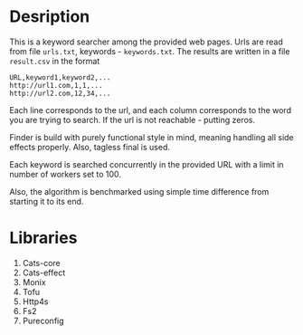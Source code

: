 # Desription
This is a keyword searcher among the provided web pages. Urls are 
read from file <code>urls.txt</code>, keywords - <code>keywords.txt</code>.
The results are written in a file <code>result.csv</code> in the format

    URL,keyword1,keyword2,...
    http://url1.com,1,1,...
    http://url2.com,12,34,...

Each line corresponds to the url, and each column corresponds to the word you are trying to search.
If the url is not reachable - putting zeros.

Finder is build with purely functional style in mind, meaning handling 
all side effects properly. Also, tagless final is used.

Each keyword is searched concurrently in the provided URL with a limit
in number of workers set to 100.

Also, the algorithm is benchmarked using simple time difference from
starting it to its end.  
# Libraries
<ol>
   <li>Cats-core</li>
   <li>Cats-effect</li>
   <li>Monix</li>
   <li>Tofu</li>
   <li>Http4s</li>
   <li>Fs2</li>
   <li>Pureconfig</li>
</ol>